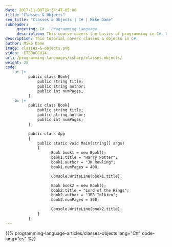 ```yaml
---
date: 2017-11-08T18:34:47-05:00
title: "Classes & Objects"
seo_title: "Classes & Objects | C# | Mike Dane"
subheader:
     greeting: C# - Programming Language
     description: This course covers the basics of programming in C#. Work your way through the videos/articles and I'll teach you everything you need to know to start your programming journey!
description: This tutorial covers classes & objects in C#.
author: Mike Dane
image: classes-&-objects.png
video: -ETZ0nOCU14
url: /programming-languages/csharp/classes-objects/
weight: 25
code:
    a: |+
          public class Book{
              public string title;
              public string author;
              public int numPages;
          }
    b: |+
          public class Book{
              public string title;
              public string author;
              public int numPages;
          }

          public class App
          {
              public static void Main(string[] args)
              {
                    Book book1 = new Book();
                    book1.title = "Harry Potter";
                    book1.author = "JK Rowling";
                    book1.numPages = 400;

                    Console.WriteLine(book1.title);

                    Book book2 = new Book();
                    book2.title = "Lord of the Rings";
                    book2.author = "JRR Tolkien";
                    book2.numPages = 300;

                    Console.WriteLine(book2.title);
              }
          }
---
```


{{% programming-language-articles/classes-objects lang="C#" code-lang="cs" %}}
